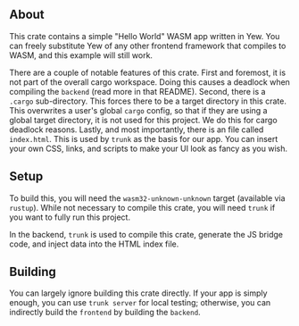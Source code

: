 ## About
This crate contains a simple "Hello World" WASM app written in Yew.
You can freely substitute Yew of any other frontend framework that compiles to WASM, and this example will still work.

There are a couple of notable features of this crate. First and foremost, it is not part of the overall cargo workspace. Doing this causes a deadlock when compiling the `backend` (read more in that README). Second, there is a `.cargo` sub-directory. This forces there to be a target directory in this crate. This overwrites a user's global `cargo` config, so that if they are using a global target directory, it is not used for this project. We do this for cargo deadlock reasons. Lastly, and most importantly, there is an file called `index.html`. This is used by `trunk` as the basis for our app. You can insert your own CSS, links, and scripts to make your UI look as fancy as you wish.

## Setup
To build this, you will need the `wasm32-unknown-unknown` target (available via `rustup`).
While not necessary to compile this crate, you will need `trunk` if you want to fully run this project.

In the backend, `trunk` is used to compile this crate, generate the JS bridge code, and inject data into the HTML index file.

## Building
You can largely ignore building this crate directly.
If your app is simply enough, you can use `trunk server` for local testing; otherwise, you can indirectly build the `frontend` by building the `backend`.
